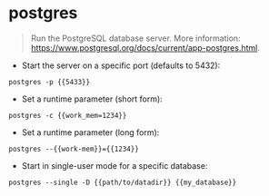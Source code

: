 # postgres

> Run the PostgreSQL database server.
> More information: <https://www.postgresql.org/docs/current/app-postgres.html>.

- Start the server on a specific port (defaults to 5432):

`postgres -p {{5433}}`

- Set a runtime parameter (short form):

`postgres -c {{work_mem=1234}}`

- Set a runtime parameter (long form):

`postgres --{{work-mem}}={{1234}}`

- Start in single-user mode for a specific database:

`postgres --single -D {{path/to/datadir}} {{my_database}}`
